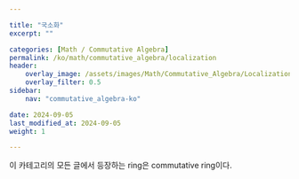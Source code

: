 ```yaml
---

title: "국소화"
excerpt: ""

categories: [Math / Commutative Algebra]
permalink: /ko/math/commutative_algebra/localization
header:
    overlay_image: /assets/images/Math/Commutative_Algebra/Localization.png
    overlay_filter: 0.5
sidebar: 
    nav: "commutative_algebra-ko"

date: 2024-09-05
last_modified_at: 2024-09-05
weight: 1

---
```


이 카테고리의 모든 글에서 등장하는 ring은 commutative ring이다. 